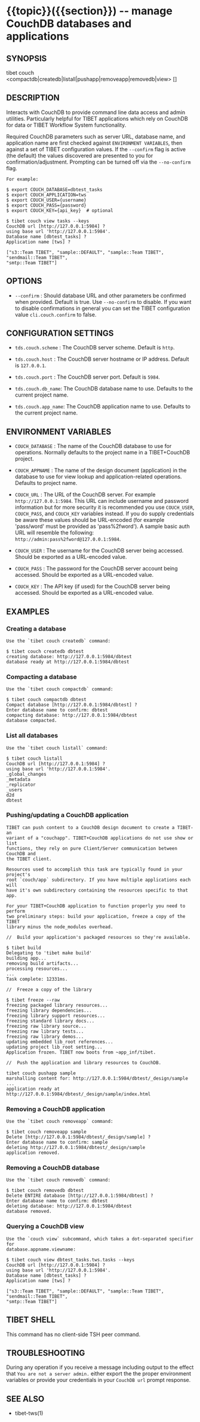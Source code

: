 {{topic}}({{section}}) -- manage CouchDB databases and applications
=============================================

## SYNOPSIS

tibet couch <compactdb|createdb|listall|pushapp|removeapp|removedb|view> [<args>]

## DESCRIPTION

Interacts with CouchDB to provide command line data access and admin utilities.
Particularly helpful for TIBET applications which rely on CouchDB for data or
TIBET Workflow System functionality.

Required CouchDB parameters such as server URL, database name, and application
name are first checked against `ENVIRONMENT VARIABLES`, then against a set of
TIBET configuration values. If the `--confirm` flag is active (the default) the
values discovered are presented to you for confirmation/adjustment. Prompting
can be turned off via the `--no-confirm` flag.

    For example:

    $ export COUCH_DATABASE=dbtest_tasks
    $ export COUCH_APPLICATION=tws
    $ export COUCH_USER={username}
    $ export COUCH_PASS={password}
    $ export COUCH_KEY={api_key}  # optional

    $ tibet couch view tasks --keys
    CouchDB url [http://127.0.0.1:5984] ?
    using base url 'http://127.0.0.1:5984'.
    Database name [dbtest_tasks] ?
    Application name [tws] ?

    ["s3::Team TIBET", "sample::DEFAULT", "sample::Team TIBET", "sendmail::Team TIBET",
    "smtp::Team TIBET"]

## OPTIONS

  * `--confirm` :
    Should database URL and other parameters be confirmed when provided. Default
is true. Use `--no-confirm` to disable. If you want to disable confirmations in
general you can set the TIBET configuration value `cli.couch.confirm` to false.

## CONFIGURATION SETTINGS

  * `tds.couch.scheme` :
    The CouchDB server scheme. Default is `http`.

  * `tds.couch.host` :
    The CouchDB server hostname or IP address. Default is `127.0.0.1`.

  * `tds.couch.port` :
    The CouchDB server port. Default is `5984`.

  * `tds.couch.db_name`:
    The CouchDB database name to use. Defaults to the current project name.

  * `tds.couch.app_name`:
    The CouchDB application name to use. Defaults to the current project name.

## ENVIRONMENT VARIABLES

  * `COUCH_DATABASE` :
    The name of the CouchDB database to use for operations. Normally defaults to
the project name in a TIBET+CouchDB project.

  * `COUCH_APPNAME` :
    The name of the design document (application) in the database to use for
view lookup and application-related operations. Defaults to project name.

  * `COUCH_URL` :
    The URL of the CouchDB server. For example `http://127.0.0.1:5984`. This URL
can include username and password information but for more security it is
recommended you use `COUCH_USER`, `COUCH_PASS`, and `COUCH_KEY` variables
instead. If you do supply credentials be aware these values should be
URL-encoded (for example 'pass/word' must be provided as 'pass%2fword'). A
sample basic auth URL will resemble the following:
`http://admin:pass%2fword@127.0.0.1:5984`.

  * `COUCH_USER` :
    The username for the CouchDB server being accessed. Should be exported as a
URL-encoded value.

  * `COUCH_PASS` :
    The password for the CouchDB server account being accessed. Should be
exported as a URL-encoded value.

  * `COUCH_KEY` :
    The API key (if used) for the CouchDB server being accessed. Should be
exported as a URL-encoded value.


## EXAMPLES

### Creating a database

    Use the `tibet couch createdb` command:

    $ tibet couch createdb dbtest
    creating database: http://127.0.0.1:5984/dbtest
    database ready at http://127.0.0.1:5984/dbtest

### Compacting a database

    Use the `tibet couch compactdb` command:

    $ tibet couch compactdb dbtest
    Compact database [http://127.0.0.1:5984/dbtest] ?
    Enter database name to confirm: dbtest
    compacting database: http://127.0.0.1:5984/dbtest
    database compacted.

### List all databases

    Use the `tibet couch listall` command:

    $ tibet couch listall
    CouchDB url [http://127.0.0.1:5984] ?
    using base url 'http://127.0.0.1:5984'.
    _global_changes
    _metadata
    _replicator
    _users
    d2d
    dbtest

### Pushing/updating a CouchDB application

    TIBET can push content to a CouchDB design document to create a TIBET-an
    variant of a "couchapp". TIBET+CouchDB applications do not use show or list
    functions, they rely on pure Client/Server communication between CouchDB and
    the TIBET client.

    Resources used to accomplish this task are typically found in your project's
    root `couch/app` subdirectory. If you have multiple applications each will
    have it's own subdirectory containing the resources specific to that app.

    For your TIBET+CouchDB application to function properly you need to perform
    two preliminary steps: build your application, freeze a copy of the TIBET
    library minus the node_modules overhead.

    //  Build your application's packaged resources so they're available.

    $ tibet build
    Delegating to 'tibet make build'
    building app...
    removing build artifacts...
    processing resources...
    ...
    Task complete: 12331ms.

    //  Freeze a copy of the library

    $ tibet freeze --raw
    freezing packaged library resources...
    freezing library dependencies...
    freezing library support resources...
    freezing standard library docs...
    freezing raw library source...
    freezing raw library tests...
    freezing raw library demos...
    updating embedded lib_root references...
    updating project lib_root setting...
    Application frozen. TIBET now boots from ~app_inf/tibet.

    //  Push the application and library resources to CouchDB.

    tibet couch pushapp sample
    marshalling content for: http://127.0.0.1:5984/dbtest/_design/sample
    ...
    application ready at http://127.0.0.1:5984/dbtest/_design/sample/index.html


### Removing a CouchDB application

    Use the `tibet couch removeapp` command:

    $ tibet couch removeapp sample
    Delete [http://127.0.0.1:5984/dbtest/_design/sample] ?
    Enter database name to confirm: sample
    deleting http://127.0.0.1:5984/dbtest/_design/sample
    application removed.

### Removing a CouchDB database

    Use the `tibet couch removedb` command:

    $ tibet couch removedb dbtest
    Delete ENTIRE database [http://127.0.0.1:5984/dbtest] ?
    Enter database name to confirm: dbtest
    deleting database: http://127.0.0.1:5984/dbtest
    database removed.

### Querying a CouchDB view

    Use the `couch view` subcommand, which takes a dot-separated specifier for
    database.appname.viewname:

    $ tibet couch view dbtest_tasks.tws.tasks --keys
    CouchDB url [http://127.0.0.1:5984] ?
    using base url 'http://127.0.0.1:5984'.
    Database name [dbtest_tasks] ?
    Application name [tws] ?

    ["s3::Team TIBET", "sample::DEFAULT", "sample::Team TIBET", "sendmail::Team TIBET",
    "smtp::Team TIBET"]

## TIBET SHELL

This command has no client-side TSH peer command.

## TROUBLESHOOTING

During any operation if you receive a message including output to the effect
that `You are not a server admin.` either export the the proper environment
variables or provide your credentials in your `CouchDB url` prompt response.

## SEE ALSO

  * tibet-tws(1)

